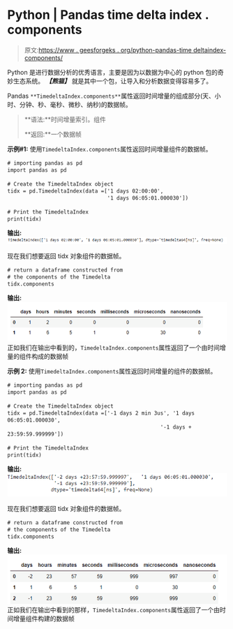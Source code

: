 # Python | Pandas time delta index . components

> 原文:[https://www . geesforgeks . org/python-pandas-time deltaindex-components/](https://www.geeksforgeeks.org/python-pandas-timedeltaindex-components/)

Python 是进行数据分析的优秀语言，主要是因为以数据为中心的 python 包的奇妙生态系统。 ***【熊猫】*** 就是其中一个包，让导入和分析数据变得容易多了。

Pandas `**TimedeltaIndex.components**`属性返回时间增量的组成部分(天、小时、分钟、秒、毫秒、微秒、纳秒)的数据帧。

> **语法:**时间增量索引。组件
> 
> **返回:**一个数据帧

**示例#1:** 使用`TimedeltaIndex.components`属性返回时间增量组件的数据帧。

```
# importing pandas as pd
import pandas as pd

# Create the TimedeltaIndex object
tidx = pd.TimedeltaIndex(data =['1 days 02:00:00', 
                                '1 days 06:05:01.000030'])

# Print the TimedeltaIndex
print(tidx)
```

**输出:**
![](img/866c50f3d2f4d26644ad715e5c073707.png)

现在我们想要返回 tidx 对象组件的数据帧。

```
# return a dataframe constructed from
# the components of the Timedelta
tidx.components
```

**输出:**
![](img/d4f13d4c9e29eca788df28a76eb08098.png)
正如我们在输出中看到的，`TimedeltaIndex.components`属性返回了一个由时间增量的组件构成的数据帧

**示例 2:** 使用`TimedeltaIndex.components`属性返回时间增量的组件的数据帧。

```
# importing pandas as pd
import pandas as pd

# Create the TimedeltaIndex object
tidx = pd.TimedeltaIndex(data =['-1 days 2 min 3us', '1 days 06:05:01.000030',
                                                 '-1 days + 23:59:59.999999'])

# Print the TimedeltaIndex
print(tidx)
```

**输出:**
![](img/f5468003d01cf5883b597cb323de040e.png)

现在我们想要返回 tidx 对象组件的数据帧。

```
# return a dataframe constructed from
# the components of the Timedelta
tidx.components
```

**输出:**
![](img/e21059cfcd1906ad2d32cf6ec95d8062.png)
正如我们在输出中看到的那样，`TimedeltaIndex.components`属性返回了一个由时间增量组件构建的数据帧